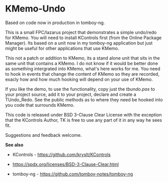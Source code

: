 KMemo-Undo
===========


Based on code now in production in tomboy-ng.

This is a small FPC/lazarus project that demonstrates a simple undo/redo for KMemo.  You will need to install KControls first (from the Online Package Manager). Its based on a unit now in my tomboy-ng application but just might be useful for other applications that use KMemo.



This not a patch or addition to KMemo, its a stand alone unit that sits in the same unit that contains a KMemo. I do not know if it would be better done as something intergrated into KMemo, what's here works for me. You need to hook in events that change the content of KMemo so they are recorded, exacly how and how much hooking will depend on your use of KMemo.



If you like the demo, to use the functionality, copy just the *tbundo.pas* to your project source, add it to your project, declare and create a TUndo_Redo. See the public methods as to where they need be hooked into you code that surrounds KMemo.



This code is released under BSD 3-Clause Clear License with the exception that the KControls Author, TK is free to use any part of it in any way he sees fit.



Suggestions and feedback welcome.



**See also** 



* KControls - https://github.com/kryslt/KControls

* https://spdx.org/licenses/BSD-3-Clause-Clear.html

* tomboy-ng - https://github.com/tomboy-notes/tomboy-ng




